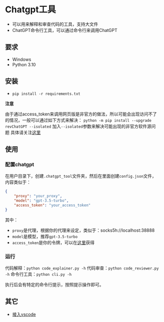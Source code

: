 # Chatgpt工具

- 可以用来解释和审查代码的工具，支持大文件
- ChatGPT命令行工具，可以通过命令行来调用ChatGPT

## 要求

- Windows
- Python 3.10

## 安装

- `pip install -r requirements.txt`

**注意**

由于通过access_token来调用网页版是非官方的做法，所以可能会出现访问不了的情况，一般可以通过如下方式来解决：
`python -m pip install --upgrade revChatGPT --isolated`
加入`--isolated`参数来解决可能出现的非官方软件源问题
具体请关注[这里](https://github.com/acheong08/ChatGPT)

## 使用

### 配置chatgpt

在用户目录下，创建`.chatgpt_tool`文件夹，然后在里面创建`config.json`文件，内容类似于：

```json
{
    "proxy": "your_proxy",
    "model": "gpt-3.5-turbo",
    "access_token": "your_access_token"
}
```

其中：

- `proxy`是代理，根据你的代理来设定，类似于：socks5h://localhost:38888
- `model`是模型，推荐`gpt-3.5-turbo`
- `access_token`是你的令牌，可以在[这里](https://chat.openai.com/api/auth/session)获得


### 运行

代码解释：`python code_explainer.py -h`
代码审查：`python code_reviewer.py -h`
命令行工具：`python cli.py -h`

执行后会有特定的命令行提示，按照提示操作即可。

## 其它

- [接入vscode](doc/vscode.md)
